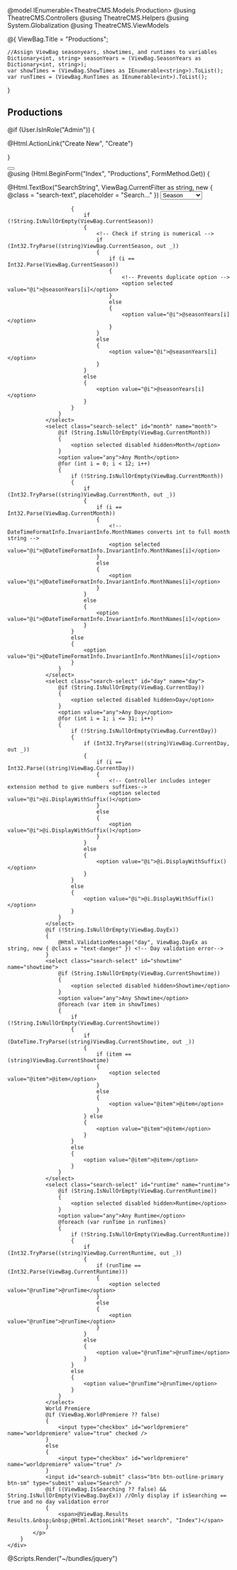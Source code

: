 @model IEnumerable<TheatreCMS.Models.Production>
@using TheatreCMS.Controllers
@using TheatreCMS.Helpers
@using System.Globalization
@using TheatreCMS.ViewModels

@{
    ViewBag.Title = "Productions";

    //Assign ViewBag seasonyears, showtimes, and runtimes to variables
    Dictionary<int, string> seasonYears = (ViewBag.SeasonYears as Dictionary<int, string>);
    var showTimes = (ViewBag.ShowTimes as IEnumerable<string>).ToList();
    var runTimes = (ViewBag.RunTimes as IEnumerable<int>).ToList();
}

<h2 class="prod-index-header">Productions</h2>

@if (User.IsInRole("Admin"))
{
    <p class="prod-index-create">
        @Html.ActionLink("Create New", "Create")
    </p>
}

<div class="search-container">
    <button class="search-button" type="button">
        <div class="fa fa-search search-icon " />
    </button>
    <div class="search-form">
        @using (Html.BeginForm("Index", "Productions", FormMethod.Get))
        {
            <p>
                @Html.TextBox("SearchString", ViewBag.CurrentFilter as string, new { @class = "search-text", placeholder = "Search..." })
                <select class="search-select" id="season" name="season">
                    <!-- Check if searching, if searching hide default selected placeholder option-->
                    @if (String.IsNullOrEmpty(ViewBag.CurrentSeason))
                    {
                        <option selected disabled hidden>Season</option>  @* Hide if ViewBag.CurrentSeason HasValue *@
                    }
                    <option value="any">Any Season</option>
                    @for (int i = seasonYears.Count(); i > 0; i--)
                    {

                        {
                            if (!String.IsNullOrEmpty(ViewBag.CurrentSeason))
                            {
                                <!-- Check if string is numerical -->
                                if (Int32.TryParse((string)ViewBag.CurrentSeason, out _))
                                {
                                    if (i == Int32.Parse(ViewBag.CurrentSeason))
                                    {
                                        <!-- Prevents duplicate option -->
                                        <option selected value="@i">@seasonYears[i]</option>
                                    }
                                    else
                                    {
                                        <option value="@i">@seasonYears[i]</option>
                                    }
                                }
                                else
                                {
                                    <option value="@i">@seasonYears[i]</option>
                                }
                            }
                            else
                            {
                                <option value="@i">@seasonYears[i]</option>
                            }
                        }
                    }
                </select>
                <select class="search-select" id="month" name="month">
                    @if (String.IsNullOrEmpty(ViewBag.CurrentMonth))
                    {
                        <option selected disabled hidden>Month</option>
                    }
                    <option value="any">Any Month</option>
                    @for (int i = 0; i < 12; i++)
                    {
                        if (!String.IsNullOrEmpty(ViewBag.CurrentMonth))
                        {
                            if (Int32.TryParse((string)ViewBag.CurrentMonth, out _))
                            {
                                if (i == Int32.Parse(ViewBag.CurrentMonth))
                                {
                                    <!-- DateTimeFormatInfo.InvariantInfo.MonthNames converts int to full month string -->
                                    <option selected value="@i">@DateTimeFormatInfo.InvariantInfo.MonthNames[i]</option>
                                }
                                else
                                {
                                    <option value="@i">@DateTimeFormatInfo.InvariantInfo.MonthNames[i]</option>
                                }
                            }
                            else
                            {
                                <option value="@i">@DateTimeFormatInfo.InvariantInfo.MonthNames[i]</option>
                            }
                        }
                        else
                        {
                            <option value="@i">@DateTimeFormatInfo.InvariantInfo.MonthNames[i]</option>
                        }
                    }
                </select>
                <select class="search-select" id="day" name="day">
                    @if (String.IsNullOrEmpty(ViewBag.CurrentDay))
                    {
                        <option selected disabled hidden>Day</option>
                    }
                    <option value="any">Any Day</option>
                    @for (int i = 1; i <= 31; i++)
                    {
                        if (!String.IsNullOrEmpty(ViewBag.CurrentDay))
                        {
                            if (Int32.TryParse((string)ViewBag.CurrentDay, out _))
                            {
                                if (i == Int32.Parse((string)ViewBag.CurrentDay))
                                {
                                    <!-- Controller includes integer extension method to give numbers suffixes-->
                                    <option selected value="@i">@i.DisplayWithSuffix()</option>
                                }
                                else
                                {
                                    <option value="@i">@i.DisplayWithSuffix()</option>
                                }
                            }
                            else
                            {
                                <option value="@i">@i.DisplayWithSuffix()</option>
                            }
                        }
                        else
                        {
                            <option value="@i">@i.DisplayWithSuffix()</option>
                        }
                    }
                </select>
                @if (!String.IsNullOrEmpty(ViewBag.DayEx))
                {
                    @Html.ValidationMessage("day", ViewBag.DayEx as string, new { @class = "text-danger" }) <!-- Day validation error-->
                }
                <select class="search-select" id="showtime" name="showtime">
                    @if (String.IsNullOrEmpty(ViewBag.CurrentShowtime))
                    {
                        <option selected disabled hidden>Showtime</option>
                    }
                    <option value="any">Any Showtime</option>
                    @foreach (var item in showTimes)
                    {
                        if (!String.IsNullOrEmpty(ViewBag.CurrentShowtime))
                        {
                            if (DateTime.TryParse((string)ViewBag.CurrentShowtime, out _))
                            {
                                if (item == (string)ViewBag.CurrentShowtime)
                                {
                                    <option selected value="@item">@item</option>
                                }
                                else
                                {
                                    <option value="@item">@item</option>
                                }
                            } else
                            {
                                <option value="@item">@item</option>
                            }
                        }
                        else
                        {
                            <option value="@item">@item</option>
                        }
                    }
                </select>
                <select class="search-select" id="runtime" name="runtime">
                    @if (String.IsNullOrEmpty(ViewBag.CurrentRuntime))
                    {
                        <option selected disabled hidden>Runtime</option>
                    }
                    <option value="any">Any Runtime</option>
                    @foreach (var runTime in runTimes)
                    {
                        if (!String.IsNullOrEmpty(ViewBag.CurrentRuntime))
                        {
                            if (Int32.TryParse((string)ViewBag.CurrentRuntime, out _))
                            {
                                if (runTime == (Int32.Parse(ViewBag.CurrentRuntime)))
                                {
                                    <option selected value="@runTime">@runTime</option>
                                }
                                else
                                {
                                    <option value="@runTime">@runTime</option>
                                }
                            }
                            else
                            {
                                <option value="@runTime">@runTime</option>
                            }
                        }
                        else
                        {
                            <option value="@runTime">@runTime</option>
                        }
                    }
                </select>
                World Premiere
                @if (ViewBag.WorldPremiere ?? false)
                {
                    <input type="checkbox" id="worldpremiere" name="worldpremiere" value="true" checked />
                }
                else
                {
                    <input type="checkbox" id="worldpremiere" name="worldpremiere" value="true" />
                }
                <input id="search-submit" class="btn btn-outline-primary  btn-sm" type="submit" value="Search" />
                @if ((ViewBag.IsSearching ?? false) && String.IsNullOrEmpty(ViewBag.DayEx)) //Only display if isSearching == true and no day validation error
                {
                    <span>@ViewBag.Results Results.&nbsp;&nbsp;@Html.ActionLink("Reset search", "Index")</span>
                }
            </p>
        }
    </div>
</div>


@Scripts.Render("~/bundles/jquery")

<!-- Toggle for search button, if currently searching show search form else hide search form  -->
<!-- Scroll function for search form -->
<script>
    $(document).ready(function () {
        $(document).scroll(function () {
            if ($(window).scrollTop() > 0 && window.matchMedia('(min-width: 769px)').matches) {
                $(".search-container").css({ top: '64px' });
            }
            if ($(window).scrollTop() === 0) {
                $('.search-container').removeAttr('style');
            }
            
        });

        var currentlySearching = "@((ViewBag.IsSearching).ToString())"

        if (currentlySearching != "False") {
            $('.search-form').show();
            $('.search-button').addClass('active-search-button');
        } else {
            $('.search-form').hide();
        }

        $('.search-button').click(function () {
            $('.search-form').slideToggle();
            if ($('.search-button').hasClass('active-search-button')) {
                $('.search-button').removeClass('active-search-button');
            } else {
                $('.search-button').addClass('active-search-button');
            }
        });

    });
</script>